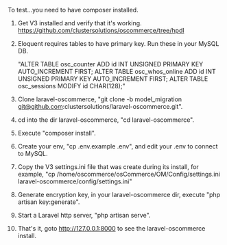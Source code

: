 To test...you need to have composer installed.

1. Get V3 installed and verify that it's working. https://github.com/clustersolutions/oscommerce/tree/hpdl

2. Eloquent requires tables to have primary key. Run these in your MySQL DB.

   "ALTER TABLE osc_counter ADD id INT UNSIGNED PRIMARY KEY AUTO_INCREMENT FIRST;
    ALTER TABLE osc_whos_online ADD id INT UNSIGNED PRIMARY KEY AUTO_INCREMENT FIRST;
    ALTER TABLE osc_sessions MODIFY id CHAR(128);"

3. Clone laravel-oscommerce, "git clone -b model_migration git@github.com:clustersolutions/laravel-oscommerce.git".

4. cd into the dir laravel-oscommerce, "cd laravel-oscommerce".

5. Execute "composer install".

6. Create your env, "cp .env.example .env", and edit your .env to connect to MySQL.

7. Copy the V3 settings.ini file that was create during its install, for example, "cp /home/oscommerce/osCommerce/OM/Config/settings.ini laravel-oscommerce/config/settings.ini"

8. Generate encryption key, in your laravel-oscommerce dir, execute "php artisan key:generate".

9. Start a Laravel http server, "php artisan serve".

10. That's it, goto http://127.0.0.1:8000 to see the laravel-oscommerce install.